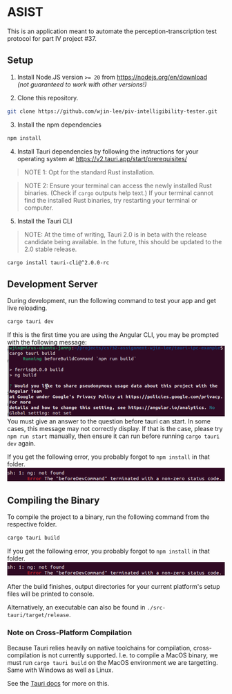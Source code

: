 # ASIST
This is an application meant to automate the perception-transcription test protocol for part IV project #37. 

## Setup
1. Install Node.JS version `>= 20` from https://nodejs.org/en/download \
   _(not guaranteed to work with other versions!)_

2. Clone this repository.
```bash
git clone https://github.com/wjin-lee/piv-intelligibility-tester.git
```
3. Install the npm dependencies
```bash
npm install
```

4. Install Tauri dependencies by following the instructions for your operating system at https://v2.tauri.app/start/prerequisites/
> NOTE 1: Opt for the standard Rust installation.

> NOTE 2: Ensure your terminal can access the newly installed Rust binaries. (Check if `cargo` outputs help text.) If your terminal cannot find the installed Rust binaries, try restarting your terminal or computer.

5. Install the Tauri CLI
> NOTE: At the time of writing, Tauri 2.0 is in beta with the release candidate being available. In the future, this should be updated to the 2.0 stable release.
 ```bash
cargo install tauri-cli@^2.0.0-rc
```

## Development Server
During development, run the following command to test your app and get live reloading.

```bash
cargo tauri dev
```

If this is the first time you are using the Angular CLI, you may be prompted with the following message:
![Angular survey msg](./screenshots/angular-prompt-screenshot.png)
You must give an answer to the question before tauri can start. In some cases, this message may not correctly display. If that is the case, please try `npm run start` manually, then ensure it can run before running `cargo tauri dev` again.

If you get the following error, you probably forgot to `npm install` in that folder.
![alt text](./screenshots/cargo-tauri-error.png)

## Compiling the Binary
To compile the project to a binary, run the following command from the respective folder. 
```bash
cargo tauri build
```

If you get the following error, you probably forgot to `npm install` in that folder.
![alt text](./screenshots/cargo-tauri-error.png)

After the build finishes, output directories for your current platform's setup files will be printed to console.

Alternatively, an executable can also be found in `./src-tauri/target/release`.

### Note on Cross-Platform Compilation
Because Tauri relies heavily on native toolchains for compilation, cross-compilation is not currently supported. I.e. to compile a MacOS binary, we must run `cargo tauri build` on the MacOS environment we are targetting. Same with Windows as well as Linux.

See the [Tauri docs](https://tauri.app/v1/guides/building/cross-platform/) for more on this.